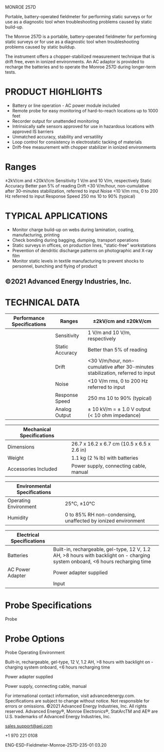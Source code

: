 MONROE 257D

Portable, battery-operated fieldmeter for performing static surveys or for use as a diagnostic tool when troubleshooting problems caused by static build-up.

The Monroe 257D is a portable, battery-operated fieldmeter for performing static surveys or for use as a diagnostic tool when troubleshooting problems caused by static buildup.

The instrument offers a chopper-stabilized measurement technique that is drift free, even in ionized environments. An AC adaptor is provided to recharge the batteries and to operate the Monroe 257D during longer-term tests.

# PRODUCT HIGHLIGHTS

- Battery or line operation - AC power module included
- Remote probe for easy monitoring of hard-to-reach locations up to 1000 feet
- Recorder output for unattended monitoring
- Intrinsically safe sensors approved for use in hazardous locations with approved IS barriers
- Unmatched accuracy, stability and versatility
- Loop control for consistency in electrostatic tacking of materials
- Drift-free measurement with chopper stabilizer in ionized environments

# Ranges

±2kV/cm and ±20kV/cm
Sensitivity
1 V/m and 10 V/m, respectively
Static Accuracy
Better pan 5% of reading
Drift
&lt;30 V/m/hour, non-cumulative after 30-minutes stabilization, referred to input
Noise
&lt;10 V/m rms, 0 to 200 Hz referred to input
Response Speed
250 ms 10 to 90% (typical)

# TYPICAL APPLICATIONS

- Monitor charge build-up on webs during lamination, coating, manufacturing, printing
- Check bonding during bagging, dumping, transport operations
- Static surveys in offices, on production lines, "static-free" workstations
- Prevention of dendritic discharge patterns on photographic and X-ray film
- Monitor static levels in textile manufacturing to prevent shocks to personnel, bunching and flying of product

©2021 Advanced Energy Industries, Inc.
---
# TECHNICAL DATA

|Performance Specifications|Ranges|±2kV/cm and ±20kV/cm|
|---|---|---|
| |Sensitivity|1 V/m and 10 V/m, respectively|
| |Static Accuracy|Better than 5% of reading|
| |Drift|&lt;30 V/m/hour, non-cumulative after 30-minutes stabilization, referred to input|
| |Noise|&lt;10 V/m rms, 0 to 200 Hz referred to input|
| |Response Speed|250 ms 10 to 90% (typical)|
| |Analog Output|± 10 kV/m = ± 1.0 V output (&lt; 10 ohm impedance)|

|Mechanical Specifications| |
|---|---|
|Dimensions|26.7 x 16.2 x 6.7 cm (10.5 x 6.5 x 2.6 in)|
|Weight|1.1 kg (2 ⅜ lb) with batteries|
|Accessories Included|Power supply, connecting cable, manual|

|Environmental Specifications| |
|---|---|
|Operating Environment|25°C, ±10°C|
|Humidity|0 to 85% RH non-condensing, unaffected by ionized environment|

|Electrical Specifications| |
|---|---|
|Batteries|Built-in, rechargeable, gel-type, 12 V, 1.2 AH, &gt;8 hours with backlight on - charging system onboard, &lt;6 hours recharging time|
|AC Power Adapter|Power adapter supplied|
| |Input|100 to 240 VAC/ 47 to 63 Hz/260mA|

# Probe Specifications

Probe

# Probe Options

Probe Operating Environment

Built-in, rechargeable, gel-type, 12 V, 1.2 AH, &gt;8 hours with backlight on - charging system onboard, &lt;6 hours recharging time

Power adapter supplied

Power supply, connecting cable, manual

For international contact information, visit advancedenergy.com. Specifications are subject to change without notice. Not responsible for errors or omissions. ©2021 Advanced Energy Industries, Inc. All rights reserved. Advanced Energy®, Monroe Electronics®, StatArcTM and AE® are U.S. trademarks of Advanced Energy Industries, Inc.

sales.support@aei.com

+1 970 221 0108

ENG-ESD-Fieldmeter-Monroe-257D-235-01 03.20